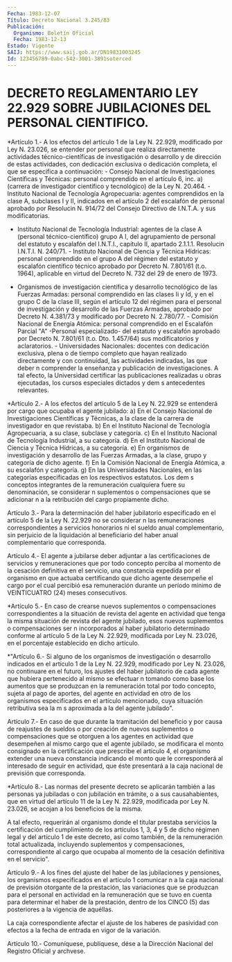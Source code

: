```yaml
---
Fecha: 1983-12-07
Título: Decreto Nacional 3.245/83
Publicación:
  Organismo: Boletín Oficial
  Fecha: 1983-12-13
Estado: Vigente
SAIJ: https://www.saij.gob.ar/DN19831003245
Id: 123456789-0abc-542-3001-3891soterced
---
```

# DECRETO REGLAMENTARIO LEY 22.929 SOBRE JUBILACIONES DEL PERSONAL CIENTIFICO.

<a id="1"></a>
*Artículo 1.- A los efectos del artículo 1 de la Ley N. 22.929, modificado  por  Ley  N.  23.026,  se  entender   por  personal que realiza directamente actividades técnico-científicas de investigación  o  desarrollo  y  de dirección de estas actividades, con  dedicación  exclusiva  o dedicación    completa,  el  que  se especifica a continuación:  -  Consejo  Nacional  de  Investigaciones Científicas  y  Técnicas: personal  comprendido  en  el  artículo  6,  inc.  a)  (carrera  de investigador científico y tecnológico)  de  la  Ley N. 20.464.  - Instituto Nacional de Tecnología Agropecuaria: agentes comprendidos en la  clase  A,  subclases  I  y  II, indicados en el artículo  2  del escalafón de personal aprobado por  Resolucin  N. 914/72 del Consejo  Directivo  de  I.N.T.A.  y  sus modificatorias.

- Instituto Nacional de Tecnología Industrial: agentes  de la clase A  (personal  técnico-científico)  grupo  A I, del agrupamiento  de personal  del  estatuto  y  escalafón  del I.N.T.I.,  capítulo  II, apartado 2.1.1.1. Resolucin I.N.T.I. N. 240/71.  -  Instituto  Nacional  de  Ciencia  y Técnica  Hídricas:  personal comprendido en el grupo A del régimen  del  estatuto  y  escalafón científico técnico  aprobado  por  Decreto N. 7.801/61 (t.o. 1964), aplicable en virtud del Decreto N. 732  del  29  de  enero de 1973.

-  Organismos de investigación científica y desarrollo  tecnológico de las  Fuerzas  Armadas:  personal  comprendido en las clases Ii y Id,  y  en el grupo C de la clase III, según  el  artículo  12  del régimen para  el  personal  de  investigación  y  desarrollo de las Fuerzas Armadas, aprobado por Decreto N. 4.381/73 y  modificado por Decreto N. 2.780/77.  - Comisión Nacional de Energía Atómica: personal comprendido  en el Escalafón  Parcial  "A"  -Personal  especializado-  del  estatuto y escalafón  aprobado  por  Decreto  N. 7.801/61 (t.o. Dto. 1.457/64) sus modificatorios y aclaratorios.  -  Universidades  Nacionales: docentes  con  dedicación  exclusiva, plena o de tiempo completo  que  hayan realizado directamente y con continuidad, las actividades indicadas,  las que deber n comprender la enseñanza y publicación de investigaciones.  A  tal  efecto,  la Universidad   certificar   las  publicaciones  realizadas  u  obras ejecutadas, los  cursos  especiales  dictados  y dem s antecedentes relevantes.

<a id="2"></a>
*Artículo 2.- A los efectos del artículo 5 de la Ley N. 22.929 se entenderá por  cargo  que  ocupaba  el  agente  jubilado:   a)   En  el  Consejo  Nacional  de  Investigaciones  Científicas  y Técnicas,  a  la  clase  de  la  carrera  de  investigador  en  que revistaba.  b)  En  el  Instituto  Nacional  de  Tecnología  Agropecuaria, a su clase, subclase y categoría.  c)  En  el  Instituto  Nacional  de  Tecnología  Industrial,  a  su categoría.  d)  En  el Instituto Nacional de Ciencia y Técnica Hídricas,  a  su categoría.  e) En organismos  de  investigación  y  desarrollo  de  las Fuerzas Armadas,  a la  clase,  grupo  y  categoría  de dicho agente.  f) En la Comisión Nacional de Energía Atómica,  a  su  escalafón  y categoría.  g) En las Universidades Nacionales, en las categorías especificadas en los respectivos estatutos.  Los  dem s  conceptos  integrantes  de  la  remuneración cualquiera fuere su denominación, se considerar n suplementos o compensaciones  que  se  adicionar n  a  la retribución  del  cargo propiamente dicho.

<a id="3"></a>
Artículo  3.-  Para  la  determinación  del  haber jubilatorio especificado en el artículo 5 de la Ley N. 22.929 no se considerar n  las  remuneraciones  correspondientes  a    servicios honorarios ni el sueldo anual complementario, sin perjuicio  de  la liquidación  al  beneficiario  del  haber  anual complementario que corresponda.

<a id="4"></a>
Artículo  4.-  El  agente  a  jubilarse  deber  adjuntar a las certificaciones  de  servicios  y  remuneraciones  que    por  todo concepto  perciba  al  momento  de  la  cesación  definitiva en el servicio, una constancia expedida por el organismo en  que  actuaba certificando  que  dicho  agente  desempeñe el  cargo  por el cual percibió esa remuneración durante un período mínimo de VEINTICUATRO (24) meses consecutivos.

<a id="5"></a>
*Artículo  5.-  En  caso  de  crearse  nuevos  suplementos  o compensaciones  correspondientes  a  la  situación  de  revista del agente  en  actividad  que tenga la misma situación de revista  del agente jubilado, esos nuevos  suplementos  o  compensaciones  ser n incorporados  al haber jubilatorio determinado conforme al artículo 5  de la Ley N.  22.929,  modificada  por  Ley  N.  23.026,  en  el porcentaje establecido en dicho artículo.

<a id="6"></a>
*"Artículo  6.- Si alguno de los organismos de investigación o desarrollo indicados  en  el  artículo  1  de  la  Ley  N.  22.929, modificado  por  Ley  N.  23.026,  no  continuare en el futuro, los ajustes  del  haber  jubilatorio  de  cada  agente    que   hubiera pertenecido al  mismo se efectuar n tomando como base los aumentos que  se produzcan en  la  remuneración  total  por  todo  concepto, sujeta  al  pago de aportes, del agente en actividad en otro de los organismos especificados  en el artículo mencionado, cuya situación retributiva  sea  la m s aproximada  a  la  del  agente  jubilado".

<a id="7"></a>
Artículo  7.-  En  caso  de  que  durante  la  tramitación del beneficio  y  por  causa de reajustes de sueldos o por creación de nuevos suplementos o  compensaciones  que se otorguen a los agentes en actividad que desempeñen al mismo cargo  que el agente jubilado, se  modificara el  monto  consignado  en  la  certificación    que prescribe    el  artículo  4,  el  organismo  extender   una  nueva constancia indicando  el  monto que le corresponderá al interesado de seguir en actividad, que  éste  presentará a la caja nacional de previsión que corresponda.

<a id="8"></a>
*Artículo 8.- Las normas del presente decreto se aplicarán también a las personas ya jubiladas o con jubilación en trámite, o a sus causahabientes, que en virtud del artículo 11 de la Ley N. 22.929, modificada por Ley N. 23.026, se acojan a los beneficios de la misma.

A tal efecto, requerirán al organismo donde el titular prestaba servicios la certificación del cumplimiento de los artículos 1, 3, 4 y 5 de dicho régimen legal y del artículo 1 de este decreto, así como también, de la remuneración total actualizada, incluyendo suplementos y compensaciones, correspondiente al cargo que ocupaba al momento de la cesación definitiva en el servicio".

<a id="9"></a>
Artículo 9.- A los fines del ajuste del haber de las jubilaciones  y  pensiones,  los  organismos  especificados  en  el artículo  1 comunicar n  a la caja nacional de previsión otorgante de  la  prestación,  las  variaciones  que  se  produzcan  para  el personal en actividad en la  remuneración  que  se  tuvo  en cuenta para determinar el haber de la prestación, dentro de los CINCO  (5) das posteriores a la vigencia de aquéllas.

La  caja  correspondiente  afectar   el  ajuste  de  los haberes de pasividad  con  efectos  a  la  fecha  de  entrada  en vigor de  la variación.

<a id="10"></a>
Artículo  10.-  Comuníquese,  publíquese,  dése a la Dirección Nacional del Registro Oficial y archvese.
